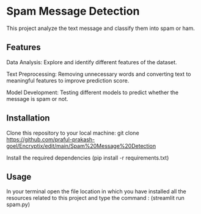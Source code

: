 # Spam Message Detection

This project analyze the text message and classify them into spam or ham.

## Features

Data Analysis: Explore and identify different features of the dataset.

Text Preprocessing: Removing unnecessary words and converting text to meaningful features to improve prediction score.

Model Development: Testing different models to predict whether the message is spam or not.

## Installation
Clone this repository to your local machine: git clone https://github.com/praful-prakash-goel/Encryptix/edit/main/Spam%20Message%20Detection

Install the required dependencies (pip install -r requirements.txt)

## Usage
In your terminal open the file location in which you have installed all the resources related to this project and type the command : (streamlit run spam.py)
